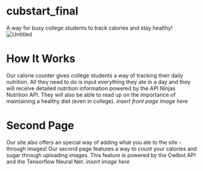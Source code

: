 # cubstart_final
A way for busy college students to track calories and stay healthy!
![Untitled](https://user-images.githubusercontent.com/28770294/166289167-0a2016da-871c-49b9-b01e-c4e8ba248b98.jpg)

# How It Works
Our calorie counter gives college students a way of tracking their daily nutrition. All they need to do is input everything they ate in a day and they will receive detailed nutrition information powered by the API Ninjas Nutrition API. They will also be able to read up on the importance of maintaining a healthy diet (even in college). 
*insert front page image here*

# Second Page
Our site also offers an special way of adding what you ate to the site - through images! Our second page features a way to count your calories and sugar through uploading images. This feature is powered by the Owlbot API and the Tensorflow Neural Net. 
*insert image here*
